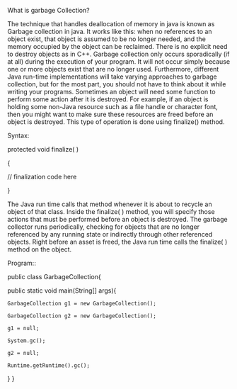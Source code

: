 What is garbage Collection?

The technique that handles deallocation of memory in java is known as Garbage collection in java. It works like this: when no references to an object exist, that object is assumed to be no longer needed, and the memory occupied by the object can be reclaimed. There is no explicit need to destroy objects as in C++. Garbage collection only occurs sporadically (if at all) during the execution of your program. It will not occur simply because one or more objects exist that are no longer used. Furthermore, different Java run-time implementations will take varying approaches to garbage collection, but for the most part, you should not have to think about it while writing your programs. Sometimes an object will need some function to perform some action after it is destroyed. For example, if an object is holding some non-Java resource such as a file handle or character font, then you might want to make sure these resources are freed before an object is destroyed. This type of operation is done using finalize() method.

Syntax:

protected void finalize( )

{

// finalization code here

}

The Java run time calls that method whenever it is about to recycle an object of that class. Inside the finalize( ) method, you will specify those actions that must be performed before an object is destroyed. The garbage collector runs periodically, checking for objects that are no longer referenced by any running state or indirectly through other referenced objects. Right before an asset is freed, the Java run time calls the finalize( ) method on the object.

Program::

public class GarbageCollection{

public static void main(String[] args){

    GarbageCollection g1 = new GarbageCollection();
    
    GarbageCollection g2 = new GarbageCollection();

    g1 = null;
    
    System.gc();

    g2 = null;
    
    Runtime.getRuntime().gc();
}
}

